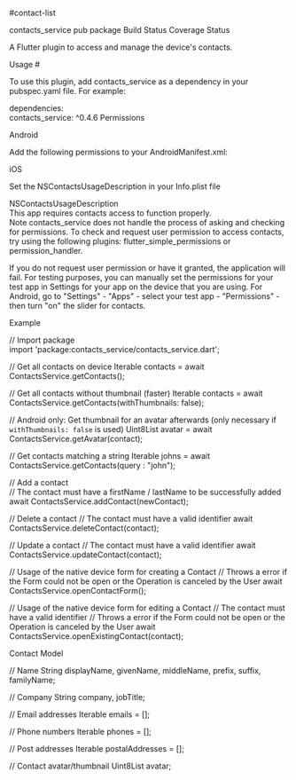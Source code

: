 #contact-list 

contacts_service 
pub package Build Status Coverage Status

A Flutter plugin to access and manage the device's contacts.

Usage #

To use this plugin, add contacts_service as a dependency in your pubspec.yaml file.
For example:

dependencies:  
    contacts_service: ^0.4.6
Permissions 

Android 

Add the following permissions to your AndroidManifest.xml:

<uses-permission android:name="android.permission.READ_CONTACTS" />  
<uses-permission android:name="android.permission.WRITE_CONTACTS" />  
iOS 

Set the NSContactsUsageDescription in your Info.plist file

<key>NSContactsUsageDescription</key>  
<string>This app requires contacts access to function properly.</string>  
Note
contacts_service does not handle the process of asking and checking for permissions. To check and request user permission to access contacts, try using the following plugins: flutter_simple_permissions or permission_handler.

If you do not request user permission or have it granted, the application will fail. For testing purposes, you can manually set the permissions for your test app in Settings for your app on the device that you are using. For Android, go to "Settings" - "Apps" - select your test app - "Permissions" - then turn "on" the slider for contacts.

Example 

// Import package  
import 'package:contacts_service/contacts_service.dart';  
  
// Get all contacts on device
Iterable<Contact> contacts = await ContactsService.getContacts();  

// Get all contacts without thumbnail (faster)
Iterable<Contact> contacts = await ContactsService.getContacts(withThumbnails: false);

// Android only: Get thumbnail for an avatar afterwards (only necessary if `withThumbnails: false` is used)
Uint8List avatar = await ContactsService.getAvatar(contact);
  
// Get contacts matching a string
Iterable<Contact> johns = await ContactsService.getContacts(query : "john");

// Add a contact  
// The contact must have a firstName / lastName to be successfully added  
await ContactsService.addContact(newContact);  
  
// Delete a contact
// The contact must have a valid identifier
await ContactsService.deleteContact(contact);  

// Update a contact
// The contact must have a valid identifier
await ContactsService.updateContact(contact);

// Usage of the native device form for creating a Contact
// Throws a error if the Form could not be open or the Operation is canceled by the User
await ContactsService.openContactForm();

// Usage of the native device form for editing a Contact
// The contact must have a valid identifier
// Throws a error if the Form could not be open or the Operation is canceled by the User
await ContactsService.openExistingContact(contact);

Contact Model

// Name
String displayName, givenName, middleName, prefix, suffix, familyName;

// Company
String company, jobTitle;

// Email addresses
Iterable<Item> emails = [];

// Phone numbers
Iterable<Item> phones = [];

// Post addresses
Iterable<PostalAddress> postalAddresses = [];

// Contact avatar/thumbnail
Uint8List avatar;
